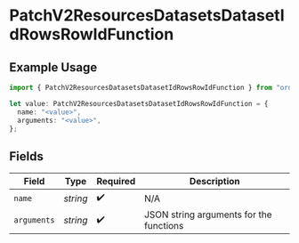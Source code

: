 # PatchV2ResourcesDatasetsDatasetIdRowsRowIdFunction

## Example Usage

```typescript
import { PatchV2ResourcesDatasetsDatasetIdRowsRowIdFunction } from "orq-poc-typescript/models/operations";

let value: PatchV2ResourcesDatasetsDatasetIdRowsRowIdFunction = {
  name: "<value>",
  arguments: "<value>",
};
```

## Fields

| Field                                   | Type                                    | Required                                | Description                             |
| --------------------------------------- | --------------------------------------- | --------------------------------------- | --------------------------------------- |
| `name`                                  | *string*                                | :heavy_check_mark:                      | N/A                                     |
| `arguments`                             | *string*                                | :heavy_check_mark:                      | JSON string arguments for the functions |